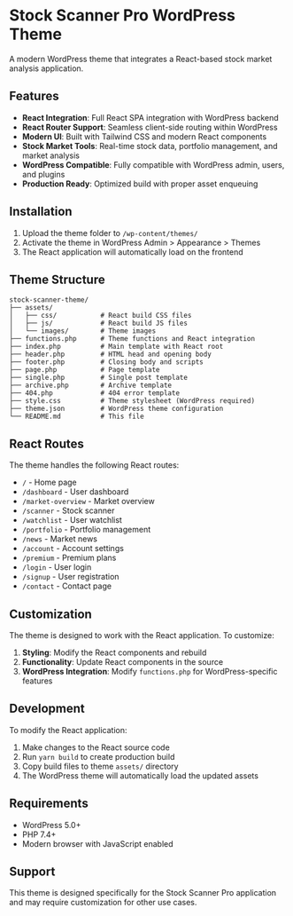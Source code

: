 # Stock Scanner Pro WordPress Theme

A modern WordPress theme that integrates a React-based stock market analysis application.

## Features

- **React Integration**: Full React SPA integration with WordPress backend
- **React Router Support**: Seamless client-side routing within WordPress
- **Modern UI**: Built with Tailwind CSS and modern React components
- **Stock Market Tools**: Real-time stock data, portfolio management, and market analysis
- **WordPress Compatible**: Fully compatible with WordPress admin, users, and plugins
- **Production Ready**: Optimized build with proper asset enqueuing

## Installation

1. Upload the theme folder to `/wp-content/themes/`
2. Activate the theme in WordPress Admin > Appearance > Themes
3. The React application will automatically load on the frontend

## Theme Structure

```
stock-scanner-theme/
├── assets/
│   ├── css/           # React build CSS files
│   ├── js/            # React build JS files
│   └── images/        # Theme images
├── functions.php      # Theme functions and React integration
├── index.php          # Main template with React root
├── header.php         # HTML head and opening body
├── footer.php         # Closing body and scripts
├── page.php           # Page template
├── single.php         # Single post template
├── archive.php        # Archive template
├── 404.php            # 404 error template
├── style.css          # Theme stylesheet (WordPress required)
├── theme.json         # WordPress theme configuration
└── README.md          # This file
```

## React Routes

The theme handles the following React routes:
- `/` - Home page
- `/dashboard` - User dashboard
- `/market-overview` - Market overview
- `/scanner` - Stock scanner
- `/watchlist` - User watchlist
- `/portfolio` - Portfolio management
- `/news` - Market news
- `/account` - Account settings
- `/premium` - Premium plans
- `/login` - User login
- `/signup` - User registration
- `/contact` - Contact page

## Customization

The theme is designed to work with the React application. To customize:

1. **Styling**: Modify the React components and rebuild
2. **Functionality**: Update React components in the source
3. **WordPress Integration**: Modify `functions.php` for WordPress-specific features

## Development

To modify the React application:

1. Make changes to the React source code
2. Run `yarn build` to create production build
3. Copy build files to theme `assets/` directory
4. The WordPress theme will automatically load the updated assets

## Requirements

- WordPress 5.0+
- PHP 7.4+
- Modern browser with JavaScript enabled

## Support

This theme is designed specifically for the Stock Scanner Pro application and may require customization for other use cases.